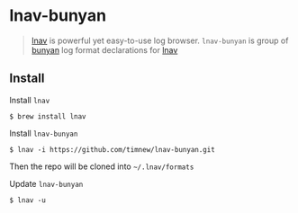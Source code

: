 lnav-bunyan
============

> [lnav] is powerful yet easy-to-use log browser. 
> `lnav-bunyan` is group of [bunyan] log format declarations for [lnav]

## Install

Install `lnav`
```shell
$ brew install lnav
```

Install `lnav-bunyan`
```shell
$ lnav -i https://github.com/timnew/lnav-bunyan.git
```
Then the repo will be cloned into `~/.lnav/formats`

Update `lnav-bunyan`
```shell
$ lnav -u
```

[lnav]: http://lnav.org/
[bunyan]: https://github.com/trentm/node-bunyan

